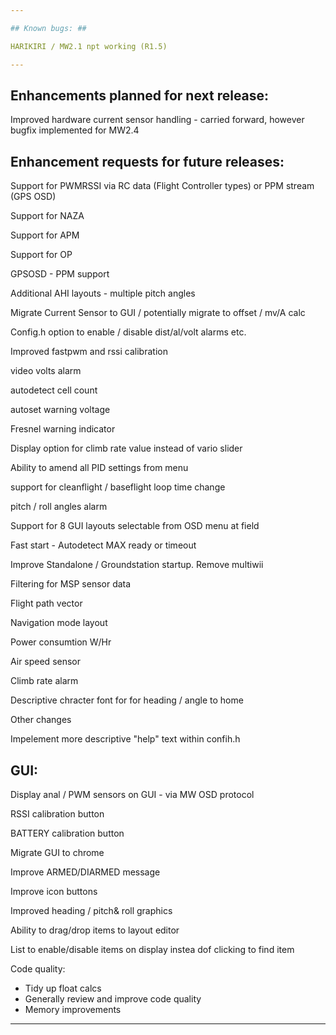 ```yaml
---

## Known bugs: ##

HARIKIRI / MW2.1 npt working (R1.5) 

---
```


## Enhancements planned for next  release: ##

Improved hardware current sensor handling - carried forward, however bugfix implemented for MW2.4


## Enhancement requests for future releases: ##

Support for PWMRSSI via RC data (Flight Controller types) or PPM stream (GPS OSD)

Support for NAZA

Support for APM

Support for OP

GPSOSD - PPM support

Additional AHI layouts - multiple pitch angles

Migrate Current Sensor to GUI / potentially migrate to offset / mv/A calc 

Config.h option to enable / disable dist/al/volt alarms etc.

Improved fastpwm and rssi calibration

video volts alarm

autodetect cell count

autoset warning voltage

Fresnel warning indicator

Display option for climb rate value instead of vario slider

Ability to amend all PID settings from menu

support for cleanflight / baseflight loop time change

pitch / roll angles alarm

Support for 8 GUI layouts selectable from OSD menu at field

Fast start - Autodetect MAX ready or timeout

Improve Standalone / Groundstation startup. Remove multiwii

Filtering for MSP sensor data

Flight path vector

Navigation mode layout

Power consumtion W/Hr 

Air speed sensor

Climb rate alarm

Descriptive chracter font for for heading / angle to home


Other changes

Impelement more descriptive "help" text within confih.h


## GUI: ##

Display anal / PWM sensors on GUI - via MW OSD protocol

RSSI calibration button

BATTERY calibration button

Migrate GUI to chrome

Improve ARMED/DIARMED message

Improve icon buttons

Improved heading / pitch& roll graphics 

Ability to drag/drop items to layout editor

List to enable/disable items on display instea dof clicking to find item


Code quality:

 - Tidy up float calcs
 - Generally review and improve code quality
 - Memory improvements
 
---
 








